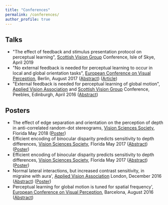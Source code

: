 ```yaml
---
title: "Conferences"
permalink: /conferences/
author_profile: true
---
```



## Talks
* "The effect of feedback and stimulus presentation protocol on perceptual learning", [Scottish Vision Group](http://svg.psy.gla.ac.uk/) Conference, Isle of Skye, April 2019
* "No external feedback is needed for perceptual learning to occur in local and global orientation tasks", [European Conference on Visual Perception](http://www.ecvp.org/2017/), Berlin,  August 2017 ([Abstract](http://journals.sagepub.com/page/pec/collections/ecvp-abstracts/index/ecvp-2017)) ([Article](https://www.nature.com/articles/s41598-018-32500-4))  
* "External feedback is needed for perceptual learning of global motion", [Applied Vision Association](http://www.theava.net/) and [Scottish Vision Group](http://svg.psy.gla.ac.uk/) Conference, Peebles, Edinburgh, April 2016 ([Abstract](http://journals.sagepub.com/doi/pdf/10.1177/0301006616674873))


## Posters
* The effect of edge separation and orientation on the perception of depth in anti-correlated random-dot stereograms, [Vision Sciences Society](https://www.visionsciences.org/), Florida May 2018  ([Poster](https://www.researchgate.net/publication/325780953_The_effect_of_edge_separation_and_orientation_on_the_perception_of_depth_in_anti-correlated_random-dot_stereograms)) 
* Efficient encoding of binocular disparity predicts sensitivity to depth differences, [Vision Sciences Society](https://www.visionsciences.org/), Florida May 2017  ([Abstract](http://jov.arvojournals.org/article.aspx?articleid=2651940)) ([Poster](https://f1000research.com/posters/6-1405))  
* Efficient encoding of binocular disparity predicts sensitivity to depth differences, [Vision Sciences Society](https://www.visionsciences.org/), Florida May 2017  ([Abstract](http://jov.arvojournals.org/article.aspx?articleid=2651940)) ([Poster](https://f1000research.com/posters/6-1405))    
* Normal lateral interactions, but increased contrast sensitivity, in migraine with aura', [Applied Vision Association](http://www.theava.net/) London, December 2016 ([Abstract](http://journals.sagepub.com/doi/abs/10.1177/0301006617710756)) ([Poster](https://f1000research.com/posters/6-1455))  
* Perceptual learning for global motion is tuned for spatial frequency', [European Conference on Visual Perception](http://www.ub.edu/ecvp/), Barcelona,  August 2016 ([Abstract](http://journals.sagepub.com/doi/abs/10.1177/0301006616671273))    
